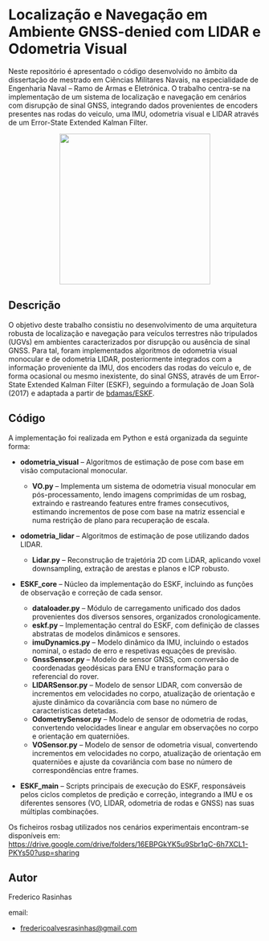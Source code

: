# Localização e Navegação em Ambiente GNSS-denied com LIDAR e Odometria Visual

Neste repositório é apresentado o código desenvolvido no âmbito da dissertação de mestrado em Ciências Militares Navais, na especialidade de Engenharia Naval – Ramo de Armas e Eletrónica. O trabalho centra-se na implementação de um sistema de localização e navegação em cenários com disrupção de sinal GNSS, integrando dados provenientes de encoders presentes nas rodas do veiculo, uma IMU, odometria visual e LIDAR através de um Error-State Extended Kalman Filter.

<p align="center">
  <img src="https://github.com/user-attachments/assets/0a7f5594-032d-4fcd-96eb-621b0416df42" width="300" height="300">
</p>

## Descrição
 
O objetivo deste trabalho consistiu no desenvolvimento de uma arquitetura robusta de localização e navegação para veículos terrestres não tripulados (UGVs) em ambientes caracterizados por disrupção ou ausência de sinal GNSS. Para tal, foram implementados algoritmos de odometria visual monocular e de odometria LIDAR, posteriormente integrados com a informação proveniente da IMU, dos encoders das rodas do veículo e, de forma ocasional ou mesmo inexistente, do sinal GNSS, através de um Error-State Extended Kalman Filter (ESKF), seguindo a formulação de Joan Solà (2017) e adaptada a partir de [bdamas/ESKF](https://github.com/bdamas/ESKF). 


## Código
A implementação foi realizada em Python e está organizada da seguinte forma:

- **odometria_visual** – Algoritmos de estimação de pose com base em visão computacional monocular.  
    - **VO.py** – Implementa um sistema de odometria visual monocular em pós-processamento, lendo imagens comprimidas de um rosbag, extraindo e rastreando features entre frames consecutivos, estimando incrementos de pose com base na matriz essencial e numa restrição de plano para recuperação de escala.

- **odometria_lidar** – Algoritmos de estimação de pose utilizando dados LIDAR.  
    - **Lidar.py** – Reconstrução de trajetória 2D com LiDAR, aplicando voxel downsampling, extração de arestas e planos e ICP robusto.

- **ESKF_core** – Núcleo da implementação do ESKF, incluindo as funções de observação e correção de cada sensor.  
    - **dataloader.py** – Módulo de carregamento unificado dos dados provenientes dos diversos sensores, organizados cronologicamente.  
    - **eskf.py** – Implementação central do ESKF, com definição de classes abstratas de modelos dinâmicos e sensores.  
    - **imuDynamics.py** – Modelo dinâmico da IMU, incluindo o estados nominal, o estado de erro e respetivas equações de previsão.  
    - **GnssSensor.py** – Modelo de sensor GNSS, com conversão de coordenadas geodésicas para ENU e transformação para o referencial do rover.  
    - **LIDARSensor.py** – Modelo de sensor LIDAR, com conversão de incrementos em velocidades no corpo, atualização de orientação e ajuste dinâmico da covariância com base no número de caracteristicas detetadas.  
    - **OdometrySensor.py** – Modelo de sensor de odometria de rodas, convertendo velocidades linear e angular em observações no corpo e orientação em quaterniões.  
    - **VOSensor.py** – Modelo de sensor de odometria visual, convertendo incrementos em velocidades no corpo, atualização de orientação em quaterniões e ajuste da covariância com base no número de correspondências entre frames.

- **ESKF_main** – Scripts principais de execução do ESKF, responsáveis pelos ciclos completos de predição e correção, integrando a IMU e os diferentes sensores (VO, LIDAR, odometria de rodas e GNSS) nas suas múltiplas combinações.

Os ficheiros rosbag utilizados nos cenários experimentais encontram-se disponíveis em:  
https://drive.google.com/drive/folders/16EBPGkYK5u9Sbr1qC-6h7XCL1-PKYs50?usp=sharing

## Autor
Frederico Rasinhas  

email:  
- fredericoalvesrasinhas@gmail.com


